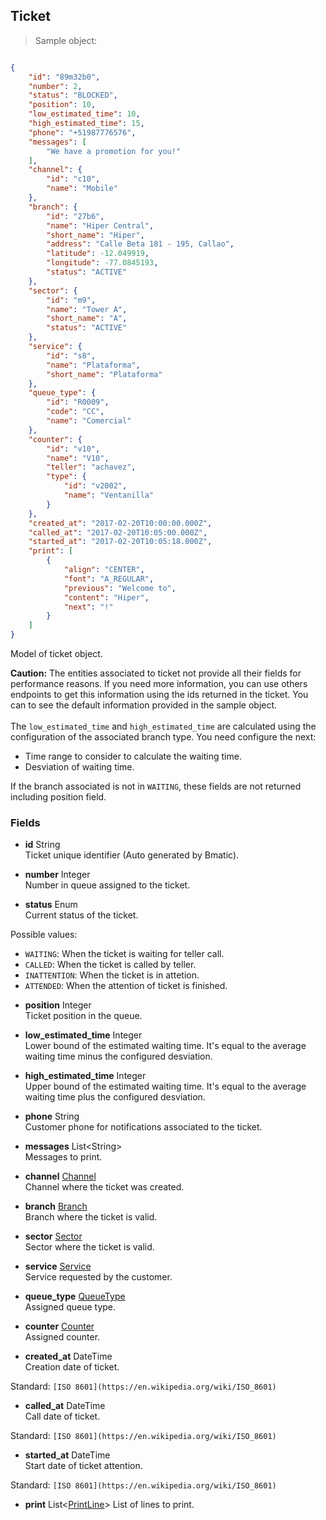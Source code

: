 
## Ticket

> Sample object:

```json

{
    "id": "89m32b0",    
    "number": 2,
    "status": "BLOCKED",
    "position": 10,
    "low_estimated_time": 10,
    "high_estimated_time": 15,
    "phone": "+51987776576",
    "messages": [
        "We have a promotion for you!"
    ],
    "channel": {
        "id": "c10",
        "name": "Mobile"
    },
    "branch": {
        "id": "27b6",
        "name": "Hiper Central",
        "short_name": "Hiper",
        "address": "Calle Beta 181 - 195, Callao",
        "latitude": -12.049919,
        "longitude": -77.0845193,
        "status": "ACTIVE"
    },
    "sector": {
        "id": "m9",
        "name": "Tower A",
        "short_name": "A",
        "status": "ACTIVE"
    },
    "service": {
        "id": "s8",
        "name": "Plataforma",
        "short_name": "Plataforma"
    },
    "queue_type": {
        "id": "R0009",
        "code": "CC",
        "name": "Comercial"
    },
    "counter": {
        "id": "v10",
        "name": "V10",
        "teller": "achavez",
        "type": {
            "id": "v2002",
            "name": "Ventanilla"
        }
    },
    "created_at": "2017-02-20T10:00:00.000Z",
    "called_at": "2017-02-20T10:05:00.000Z",
    "started_at": "2017-02-20T10:05:18.000Z",
    "print": [
        {
            "align": "CENTER",
            "font": "A_REGULAR",
            "previous": "Welcome to",
            "content": "Hiper",
            "next": "!"
        }
    ]
}
```

Model of ticket object.

<aside class="warning">
<strong>Caution:</strong>
The entities associated to ticket not provide all their fields for performance reasons. If you need more information, you can use others endpoints to get this information using the ids returned in the ticket. You can to see the default information provided in the sample object.<br><br>
The <code>low_estimated_time</code> and <code>high_estimated_time</code> are calculated using the configuration of the associated branch type. You need configure the next:
<ul>
    <li>Time range to consider to calculate the waiting time.</li>
    <li>Desviation of waiting time.</li>
</ul>
If the branch associated is not in <code>WAITING</code>, these fields are not returned including position field.
</aside>

### Fields

* **id** <span class="param-type">String</span><br>
Ticket unique identifier (Auto generated by Bmatic).

* **number** <span class="param-type">Integer</span><br>
Number in queue assigned to the ticket.

* **status** <span class="param-type">Enum</span><br>
Current status of the ticket.
<p>
    <span class="param-condition">Possible values:</span>
    <ul>
        <li><code>WAITING</code>: When the ticket is waiting for teller call.</li>
        <li><code>CALLED</code>: When the ticket is called by teller.</li>
        <li><code>INATTENTION</code>: When the ticket is in attetion.</li>
        <li><code>ATTENDED</code>: When the attention of ticket is finished.</li>
    </ul>
</p>

* **position** <span class="param-type">Integer</span><br>
Ticket position in the queue.

* **low_estimated_time** <span class="param-type">Integer</span><br>
Lower bound of the estimated waiting time. It's equal to the average waiting time minus the configured desviation.

* **high_estimated_time** <span class="param-type">Integer</span><br>
Upper bound of the estimated waiting time. It's equal to the average waiting time plus the configured desviation.

* **phone** <span class="param-type">String</span><br>
Customer phone for notifications associated to the ticket.

* **messages** <span class="param-type">List\<String\></span><br>
Messages to print.

* **channel** <span class="param-type">[Channel](#channel)</span><br>
Channel where the ticket was created.

* **branch** <span class="param-type">[Branch](#branch)</span><br>
Branch where the ticket is valid.

* **sector** <span class="param-type">[Sector](#sector)</span><br>
Sector where the ticket is valid.

* **service** <span class="param-type">[Service](#service)</span><br>
Service requested by the customer.

* **queue_type** <span class="param-type">[QueueType](#queue-type)</span><br>
Assigned queue type.

* **counter** <span class="param-type">[Counter](#counter)</span><br>
Assigned counter.

* **created_at** <span class="param-type">DateTime</span><br>
Creation date of ticket.
<p>
    <span class="param-condition">Standard:</span> <code>[ISO 8601](https://en.wikipedia.org/wiki/ISO_8601)</code>
</p>

* **called_at** <span class="param-type">DateTime</span><br>
Call date of ticket.
<p>
    <span class="param-condition">Standard:</span> <code>[ISO 8601](https://en.wikipedia.org/wiki/ISO_8601)</code>
</p>

* **started_at** <span class="param-type">DateTime</span><br>
Start date of ticket attention.
<p>
    <span class="param-condition">Standard:</span> <code>[ISO 8601](https://en.wikipedia.org/wiki/ISO_8601)</code>
</p>

* **print** <span class="param-type">List\<[PrintLine](#print-line)\></span>
List of lines to print.
